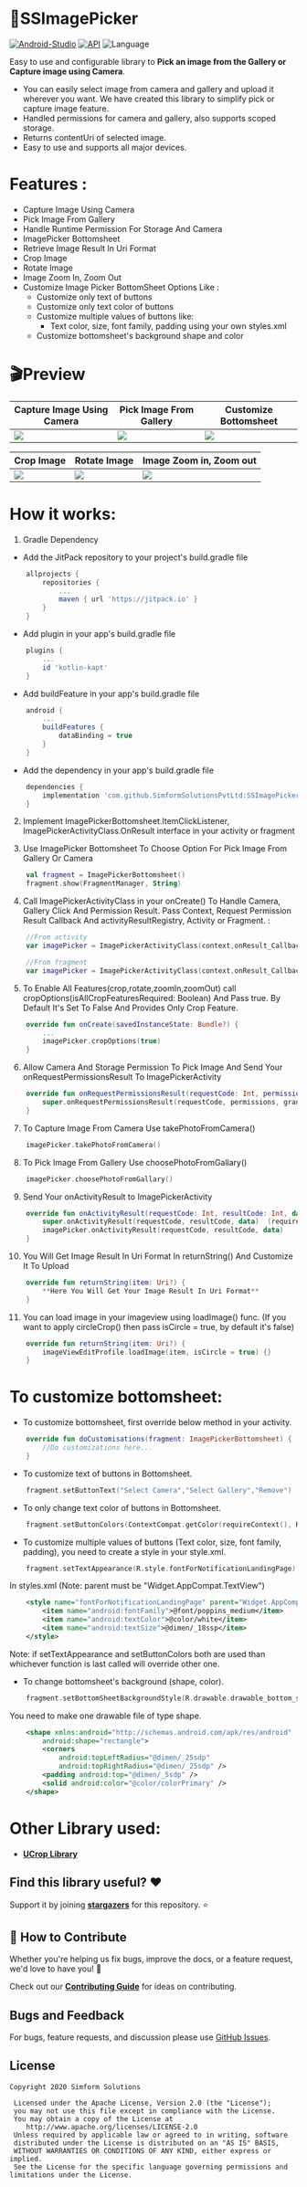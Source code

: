 # 📸SSImagePicker 

[![Android-Studio](https://img.shields.io/badge/Android%20Studio-4.0+-orange.svg?style=flat)](https://developer.android.com/studio/)
[![API](https://img.shields.io/badge/API-19%2B-brightgreen.svg?style=flat)](https://android-arsenal.com/api?level=19)
![Language](https://img.shields.io/badge/language-Kotlin-orange.svg)

Easy to use and configurable library to **Pick an image from the Gallery or Capture image using Camera**.

* You can easily select image from camera and gallery and upload it wherever you want. We have created this library to simplify pick or capture image feature.
* Handled permissions for camera and gallery, also supports scoped storage.
* Returns contentUri of selected image.
* Easy to use and supports all major devices.

# Features :

* Capture Image Using Camera
* Pick Image From Gallery
* Handle Runtime Permission For Storage And Camera
* ImagePicker Bottomsheet 
* Retrieve Image Result In Uri Format
* Crop Image
* Rotate Image
* Image Zoom In, Zoom Out
* Customize Image Picker BottomSheet Options Like :
     - Customize only text of buttons
     - Customize only text color of buttons
     - Customize multiple values of buttons like:
          - Text color, size, font family, padding using your own styles.xml
     - Customize bottomsheet's background shape and color


# 🎬Preview

| Capture Image Using Camera | Pick Image From Gallery | Customize Bottomsheet |
|--|--|--|
| ![](gifs/camera_pic.gif) | ![](gifs/gallery_pic.gif) | ![](gifs/custom_bottomsheet.gif) |

| Crop Image | Rotate Image | Image Zoom in, Zoom out |
|--|--|--|
| ![](gifs/crop_pic.gif) | ![](gifs/rotate_pic.gif) | ![](gifs/zoom_pic.gif)

# How it works:

1. Gradle Dependency

- Add the JitPack repository to your project's build.gradle file

```groovy
    allprojects {
        repositories {
            ...
    	    maven { url 'https://jitpack.io' }
        }
    }
```
- Add plugin in your app's build.gradle file

```groovy
    plugins {
        ...
        id 'kotlin-kapt'
    } 
```
- Add buildFeature in your app's build.gradle file

```groovy
    android {
        ...
        buildFeatures {
            dataBinding = true
        }
    }
```

- Add the dependency in your app's build.gradle file

```groovy
    dependencies {
        implementation 'com.github.SimformSolutionsPvtLtd:SSImagePicker:1.7'
    }
```
2. Implement ImagePickerBottomsheet.ItemClickListener, ImagePickerActivityClass.OnResult interface in your activity or fragment

3. Use ImagePicker Bottomsheet To Choose Option For Pick Image From Gallery Or Camera

```kotlin
    val fragment = ImagePickerBottomsheet()
    fragment.show(FragmentManager, String) 
```
4. Call ImagePickerActivityClass in your onCreate() To Handle Camera, Gallery Click And Permission Result. Pass Context, Request Permission Result Callback And activityResultRegistry, Activity or Fragment. :

```kotlin
    //From activity
    var imagePicker = ImagePickerActivityClass(context,onResult_Callback,activityResultRegistry,activity = this)

    //From fragment
    var imagePicker = ImagePickerActivityClass(context,onResult_Callback,activityResultRegistry,fragment = this)
```

5. To Enable All Features(crop,rotate,zoomIn,zoomOut) call cropOptions(isAllCropFeaturesRequired: Boolean) And Pass true. By Default It's Set To False And Provides Only Crop Feature.

```kotlin
    override fun onCreate(savedInstanceState: Bundle?) {
        ...
        imagePicker.cropOptions(true)
    }
```

6. Allow Camera And Storage Permission To Pick Image And Send Your onRequestPermissionsResult To ImagePickerActivity

```kotlin
    override fun onRequestPermissionsResult(requestCode: Int, permissions: Array<out String>, grantResults: IntArray) {
        super.onRequestPermissionsResult(requestCode, permissions, grantResults) (required)
    }
```
7. To Capture Image From Camera Use takePhotoFromCamera()

```kotlin
    imagePicker.takePhotoFromCamera()
```
8. To Pick Image From Gallery Use choosePhotoFromGallary()

```kotlin
    imagePicker.choosePhotoFromGallary()
```
9. Send Your onActivityResult to ImagePickerActivity

```kotlin
    override fun onActivityResult(requestCode: Int, resultCode: Int, data: Intent?) {
        super.onActivityResult(requestCode, resultCode, data)  (required)
        imagePicker.onActivityResult(requestCode, resultCode, data)
    }
```
10. You Will Get Image Result In Uri Format In returnString() And Customize It To Upload

```kotlin
    override fun returnString(item: Uri?) {
        **Here You Will Get Your Image Result In Uri Format**
    }
```
11. You can load image in your imageview using loadImage() func. (If you want to apply circleCrop() then pass isCircle = true, by default it's false)

```kotlin
    override fun returnString(item: Uri?) {
        imageViewEditProfile.loadImage(item, isCircle = true) {}
    }
```

# To customize bottomsheet:
* To customize bottomsheet, first override below method in your activity.
```kotlin
    override fun doCustomisations(fragment: ImagePickerBottomsheet) {
        //Do customizations here...
    }
```
* To customize text of buttons in Bottomsheet.
```kotlin
    fragment.setButtonText("Select Camera","Select Gallery","Remove")
```
* To only change text color of buttons in Bottomsheet.
```kotlin
    fragment.setButtonColors(ContextCompat.getColor(requireContext(), R.color.colorPrimary))
```
* To customize multiple values of buttons (Text color, size, font family, padding), you need to create a style in your style.xml.
```kotlin
    fragment.setTextAppearance(R.style.fontForNotificationLandingPage)
```
In styles.xml (Note: parent must be "Widget.AppCompat.TextView")
```xml
    <style name="fontForNotificationLandingPage" parent="Widget.AppCompat.TextView">
        <item name="android:fontFamily">@font/poppins_medium</item>
        <item name="android:textColor">@color/white</item>
        <item name="android:textSize">@dimen/_18ssp</item>
    </style>
```
Note: if setTextAppearance and setButtonColors both are used than whichever function is last called will override other one.
* To change bottomsheet's background (shape, color).
```kotlin
    fragment.setBottomSheetBackgroundStyle(R.drawable.drawable_bottom_sheet_dialog)
```
You need to make one drawable file of type shape.
```xml
    <shape xmlns:android="http://schemas.android.com/apk/res/android"
        android:shape="rectangle">
        <corners
            android:topLeftRadius="@dimen/_25sdp"
            android:topRightRadius="@dimen/_25sdp" />
        <padding android:top="@dimen/_5sdp" />
        <solid android:color="@color/colorPrimary" />
    </shape>
```
# Other Library used:
* __[UCrop Library](https://github.com/Yalantis/uCrop)__

## Find this library useful? :heart:
Support it by joining __[stargazers](https://github.com/SimformSolutionsPvtLtd/SSImagePicker/stargazers)__ for this repository. :star:

## 🤝 How to Contribute

Whether you're helping us fix bugs, improve the docs, or a feature request, we'd love to have you! :muscle:

Check out our [**Contributing Guide**](https://github.com/SimformSolutionsPvtLtd/SSImagePicker/blob/master/CONTRIBUTING.md) for ideas on contributing.

## Bugs and Feedback

For bugs, feature requests, and discussion please use [GitHub Issues](https://github.com/SimformSolutionsPvtLtd/SSImagePicker/issues).

## License

```
Copyright 2020 Simform Solutions

 Licensed under the Apache License, Version 2.0 (the "License");
 you may not use this file except in compliance with the License.
 You may obtain a copy of the License at
    http://www.apache.org/licenses/LICENSE-2.0
 Unless required by applicable law or agreed to in writing, software
 distributed under the License is distributed on an "AS IS" BASIS,
 WITHOUT WARRANTIES OR CONDITIONS OF ANY KIND, either express or implied.
 See the License for the specific language governing permissions and limitations under the License.
```
